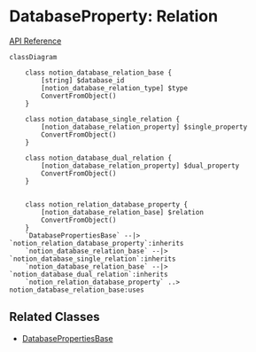# DatabaseProperty: Relation

[API Reference](https://developers.notion.com/reference/page-property-values#relation)

```mermaid
classDiagram

    class notion_database_relation_base {
        [string] $database_id
        [notion_database_relation_type] $type
        ConvertFromObject()
    }

    class notion_database_single_relation {
        [notion_database_relation_property] $single_property
        ConvertFromObject()
    }

    class notion_database_dual_relation {
        [notion_database_relation_property] $dual_property
        ConvertFromObject()
    }


    class notion_relation_database_property {
        [notion_database_relation_base] $relation
        ConvertFromObject()
    }
    `DatabasePropertiesBase` --|> `notion_relation_database_property`:inherits
    `notion_database_relation_base` --|> `notion_database_single_relation`:inherits
    `notion_database_relation_base` --|> `notion_database_dual_relation`:inherits
    `notion_relation_database_property` ..> notion_database_relation_base:uses
```

## Related Classes

- [DatabasePropertiesBase](./00_dp_DatabasePropertiesBase.md)
